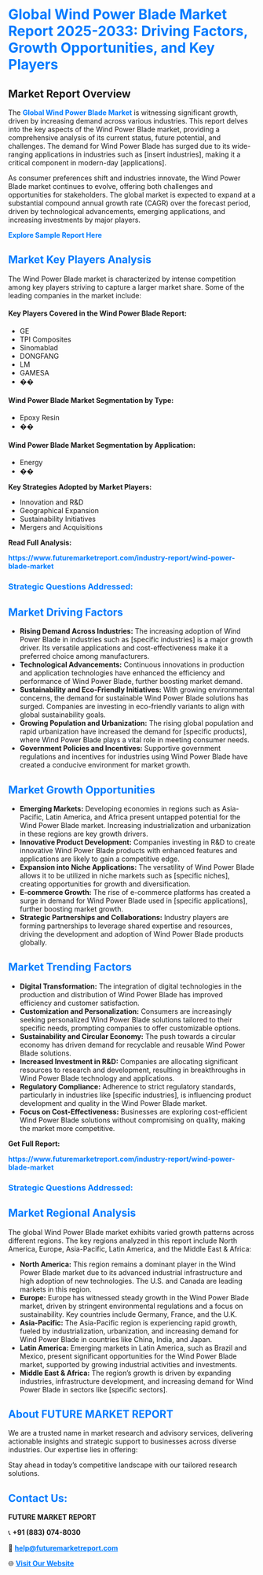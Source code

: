 <h1 style="color: #007BFF;">Global Wind Power Blade Market Report 2025-2033: Driving Factors, Growth Opportunities, and Key Players</h1>

<section id="overview">
<h2>Market Report Overview</h2>
<p>The <a href="https://www.futuremarketreport.com/industry-report/wind-power-blade-market" style="color: #007BFF; text-decoration: none;"><strong>Global Wind Power Blade Market</strong></a> is witnessing significant growth, driven by increasing demand across various industries. This report delves into the key aspects of the Wind Power Blade market, providing a comprehensive analysis of its current status, future potential, and challenges. The demand for Wind Power Blade has surged due to its wide-ranging applications in industries such as [insert industries], making it a critical component in modern-day [applications].</p>
<p>As consumer preferences shift and industries innovate, the Wind Power Blade market continues to evolve, offering both challenges and opportunities for stakeholders. The global market is expected to expand at a substantial compound annual growth rate (CAGR) over the forecast period, driven by technological advancements, emerging applications, and increasing investments by major players.</p>
</section>

<section id="overview">
<p><a href="https://www.futuremarketreport.com/request-sample/reportId=118614" style="color: #007BFF; text-decoration: none;"><strong>Explore Sample Report Here</strong></a></p>
</section>

<section id="key-players">
<h2 style="color: #007BFF;">Market Key Players Analysis</h2>
<p>The Wind Power Blade market is characterized by intense competition among key players striving to capture a larger market share. Some of the leading companies in the market include:</p>
<h4>Key Players Covered in the Wind Power Blade Report:</h4>
<ul><li>GE</li><li>TPI Composites</li><li>Sinomablad</li><li>DONGFANG</li><li>LM</li><li>GAMESA</li><li>��</li></ul>
<h4>Wind Power Blade Market Segmentation by Type:</h4>
<ul><li>Epoxy Resin</li><li>��</li></ul>

<h4>Wind Power Blade Market Segmentation by Application:</h4>
<ul><li>Energy</li><li>��</li></ul>
<p><strong>Key Strategies Adopted by Market Players:</strong></p>
<ul>
<li>Innovation and R&D</li>
<li>Geographical Expansion</li>
<li>Sustainability Initiatives</li>
<li>Mergers and Acquisitions</li>
</ul>
</section>

<section>
<p><strong>Read Full Analysis: </strong></p><a href="https://www.futuremarketreport.com/industry-report/wind-power-blade-market" style="color: #007BFF; text-decoration: none;"><strong>https://www.futuremarketreport.com/industry-report/wind-power-blade-market</strong></a>
<h3 style="color: #007BFF;">Strategic Questions Addressed:</h3>
</section>

<section id="driving-factors">
<h2 style="color: #007BFF;">Market Driving Factors</h2>
<ul>
<li><strong>Rising Demand Across Industries:</strong> The increasing adoption of Wind Power Blade in industries such as [specific industries] is a major growth driver. Its versatile applications and cost-effectiveness make it a preferred choice among manufacturers.</li>
<li><strong>Technological Advancements:</strong> Continuous innovations in production and application technologies have enhanced the efficiency and performance of Wind Power Blade, further boosting market demand.</li>
<li><strong>Sustainability and Eco-Friendly Initiatives:</strong> With growing environmental concerns, the demand for sustainable Wind Power Blade solutions has surged. Companies are investing in eco-friendly variants to align with global sustainability goals.</li>
<li><strong>Growing Population and Urbanization:</strong> The rising global population and rapid urbanization have increased the demand for [specific products], where Wind Power Blade plays a vital role in meeting consumer needs.</li>
<li><strong>Government Policies and Incentives:</strong> Supportive government regulations and incentives for industries using Wind Power Blade have created a conducive environment for market growth.</li>
</ul>
</section>

<section id="growth-opportunities">
<h2 style="color: #007BFF;">Market Growth Opportunities</h2>
<ul>
<li><strong>Emerging Markets:</strong> Developing economies in regions such as Asia-Pacific, Latin America, and Africa present untapped potential for the Wind Power Blade market. Increasing industrialization and urbanization in these regions are key growth drivers.</li>
<li><strong>Innovative Product Development:</strong> Companies investing in R&D to create innovative Wind Power Blade products with enhanced features and applications are likely to gain a competitive edge.</li>
<li><strong>Expansion into Niche Applications:</strong> The versatility of Wind Power Blade allows it to be utilized in niche markets such as [specific niches], creating opportunities for growth and diversification.</li>
<li><strong>E-commerce Growth:</strong> The rise of e-commerce platforms has created a surge in demand for Wind Power Blade used in [specific applications], further boosting market growth.</li>
<li><strong>Strategic Partnerships and Collaborations:</strong> Industry players are forming partnerships to leverage shared expertise and resources, driving the development and adoption of Wind Power Blade products globally.</li>
</ul>
</section>

<section id="trending-factors">
<h2 style="color: #007BFF;">Market Trending Factors</h2>
<ul>
<li><strong>Digital Transformation:</strong> The integration of digital technologies in the production and distribution of Wind Power Blade has improved efficiency and customer satisfaction.</li>
<li><strong>Customization and Personalization:</strong> Consumers are increasingly seeking personalized Wind Power Blade solutions tailored to their specific needs, prompting companies to offer customizable options.</li>
<li><strong>Sustainability and Circular Economy:</strong> The push towards a circular economy has driven demand for recyclable and reusable Wind Power Blade solutions.</li>
<li><strong>Increased Investment in R&D:</strong> Companies are allocating significant resources to research and development, resulting in breakthroughs in Wind Power Blade technology and applications.</li>
<li><strong>Regulatory Compliance:</strong> Adherence to strict regulatory standards, particularly in industries like [specific industries], is influencing product development and quality in the Wind Power Blade market.</li>
<li><strong>Focus on Cost-Effectiveness:</strong> Businesses are exploring cost-efficient Wind Power Blade solutions without compromising on quality, making the market more competitive.</li>
</ul>
</section>

<section>
<p><strong>Get Full Report: </strong></p><a href="https://www.futuremarketreport.com/industry-report/wind-power-blade-market" style="color: #007BFF; text-decoration: none;"><strong>https://www.futuremarketreport.com/industry-report/wind-power-blade-market</strong></a>
<h3 style="color: #007BFF;">Strategic Questions Addressed:</h3>
</section>


<section id="regional-analysis">
<h2 style="color: #007BFF;">Market Regional Analysis</h2>
<p>The global Wind Power Blade market exhibits varied growth patterns across different regions. The key regions analyzed in this report include North America, Europe, Asia-Pacific, Latin America, and the Middle East & Africa:</p>
<ul>
<li><strong>North America:</strong> This region remains a dominant player in the Wind Power Blade market due to its advanced industrial infrastructure and high adoption of new technologies. The U.S. and Canada are leading markets in this region.</li>
<li><strong>Europe:</strong> Europe has witnessed steady growth in the Wind Power Blade market, driven by stringent environmental regulations and a focus on sustainability. Key countries include Germany, France, and the U.K.</li>
<li><strong>Asia-Pacific:</strong> The Asia-Pacific region is experiencing rapid growth, fueled by industrialization, urbanization, and increasing demand for Wind Power Blade in countries like China, India, and Japan.</li>
<li><strong>Latin America:</strong> Emerging markets in Latin America, such as Brazil and Mexico, present significant opportunities for the Wind Power Blade market, supported by growing industrial activities and investments.</li>
<li><strong>Middle East & Africa:</strong> The region’s growth is driven by expanding industries, infrastructure development, and increasing demand for Wind Power Blade in sectors like [specific sectors].</li>
</ul>
</section>

<footer>
<h2 style="color: #007BFF;">About FUTURE MARKET REPORT</h2>
<p>We are a trusted name in market research and advisory services, delivering actionable insights and strategic support to businesses across diverse industries. Our expertise lies in offering:</p>

<p>Stay ahead in today’s competitive landscape with our tailored research solutions.</p>

<h2 style="color: #007BFF;">Contact Us:</h2>
<p><strong>FUTURE MARKET REPORT</strong></p>
<p>📞 <strong>+91 (883) 074-8030</strong></p>
<p>📧 <strong><a href="mailto:help@futuremarketreport.com" style="color: #007BFF;">help@futuremarketreport.com</a></strong></p>
<p>🌐 <strong><a href="https://www.futuremarketreport.com/" style="color: #007BFF;">Visit Our Website</a></strong></p>
</footer>